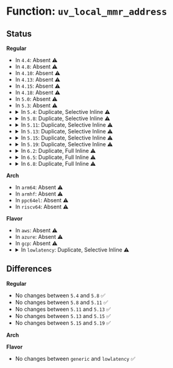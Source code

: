 # Function: <code>uv_local_mmr_address</code>

## Status
<b>Regular</b>
<ul>
<li>
In <code>4.4</code>: Absent ⚠️
</li>
<li>
In <code>4.8</code>: Absent ⚠️
</li>
<li>
In <code>4.10</code>: Absent ⚠️
</li>
<li>
In <code>4.13</code>: Absent ⚠️
</li>
<li>
In <code>4.15</code>: Absent ⚠️
</li>
<li>
In <code>4.18</code>: Absent ⚠️
</li>
<li>
In <code>5.0</code>: Absent ⚠️
</li>
<li>
In <code>5.3</code>: Absent ⚠️
</li>
<li>
<details>
<summary>In <code>5.4</code>: Duplicate, Selective Inline ⚠️</summary>

```c
long unsigned int *uv_local_mmr_address(long unsigned int offset);
```

**Collision:** Static Duplication

**Inline:** Selective

**Transformation:** False

**Instances:**

```
In arch/x86/kernel/apic/x2apic_uv_x.c (ffffffff8106d851)
Location: arch/x86/include/asm/uv/uv_hub.h:680
Inline: True
Inline callers:
  - arch/x86/kernel/apic/x2apic_uv_x.c:uv_heartbeat
Direct callers:
  - arch/x86/kernel/apic/x2apic_uv_x.c:uv_system_init_hub
  - arch/x86/kernel/apic/x2apic_uv_x.c:uv_system_init_hub
  - arch/x86/kernel/apic/x2apic_uv_x.c:uv_system_init_hub
  - arch/x86/kernel/apic/x2apic_uv_x.c:uv_init_hub_info
  - arch/x86/kernel/apic/x2apic_uv_x.c:uv_init_hub_info
  - arch/x86/kernel/apic/x2apic_uv_x.c:uv_init_hub_info
  - arch/x86/kernel/apic/x2apic_uv_x.c:uv_init_hub_info
  - arch/x86/kernel/apic/x2apic_uv_x.c:uv_init_hub_info
  - arch/x86/kernel/apic/x2apic_uv_x.c:uv_init_hub_info
  - arch/x86/kernel/apic/x2apic_uv_x.c:map_mmioh_high_uv34
  - arch/x86/kernel/apic/x2apic_uv_x.c:map_mmioh_high_uv34
  - arch/x86/kernel/apic/x2apic_uv_x.c:map_mmioh_high_uv34
  - arch/x86/kernel/apic/x2apic_uv_x.c:map_gru_high
```
```
In arch/x86/platform/uv/tlb_uv.c (ffffffff810976e5)
Location: arch/x86/include/asm/uv/uv_hub.h:680
Inline: True
Inline callers:
  - arch/x86/platform/uv/tlb_uv.c:uv_flush_tlb_others
  - arch/x86/platform/uv/tlb_uv.c:read_status
  - arch/x86/platform/uv/tlb_uv.c:read_status
  - arch/x86/platform/uv/tlb_uv.c:uv2_3_wait_completion
  - arch/x86/platform/uv/tlb_uv.c:uv2_3_wait_completion
  - arch/x86/platform/uv/tlb_uv.c:uv1_wait_completion
  - arch/x86/platform/uv/tlb_uv.c:uv1_wait_completion
  - arch/x86/platform/uv/tlb_uv.c:read_mmr_proc_sw_ack
  - arch/x86/platform/uv/tlb_uv.c:write_mmr_proc_sw_ack
  - arch/x86/platform/uv/tlb_uv.c:read_mmr_sw_ack
  - arch/x86/platform/uv/tlb_uv.c:write_mmr_sw_ack
Direct callers:
  - arch/x86/platform/uv/tlb_uv.c:init_per_cpu
  - arch/x86/platform/uv/tlb_uv.c:init_per_cpu
  - arch/x86/platform/uv/tlb_uv.c:init_per_cpu
```
```
In arch/x86/platform/uv/uv_time.c (ffffffff810989e5)
Location: arch/x86/include/asm/uv/uv_hub.h:680
Inline: True
Inline callers:
  - arch/x86/platform/uv/uv_time.c:uv_read_rtc
```
```
In arch/x86/platform/uv/uv_nmi.c (ffffffff81099ba5)
Location: arch/x86/include/asm/uv/uv_hub.h:680
Inline: True
Inline callers:
  - arch/x86/platform/uv/uv_nmi.c:uv_handle_nmi
  - arch/x86/platform/uv/uv_nmi.c:uv_handle_nmi
Direct callers:
  - arch/x86/platform/uv/uv_nmi.c:uv_nmi_setup
  - arch/x86/platform/uv/uv_nmi.c:uv_nmi_setup
```
**Symbols:**

```
ffffffff8106d730-ffffffff8106d7b4: uv_local_mmr_address (STB_LOCAL)
ffffffff81095df0-ffffffff81095e74: uv_local_mmr_address (STB_LOCAL)
ffffffff810995e0-ffffffff81099664: uv_local_mmr_address (STB_LOCAL)
```
</details>
</li>
<li>
<details>
<summary>In <code>5.8</code>: Duplicate, Selective Inline ⚠️</summary>

```c
long unsigned int *uv_local_mmr_address(long unsigned int offset);
```

**Collision:** Static Duplication

**Inline:** Selective

**Transformation:** False

**Instances:**

```
In arch/x86/kernel/apic/x2apic_uv_x.c (ffffffff82cdfebc)
Location: arch/x86/include/asm/uv/uv_hub.h:626
Inline: True
Inline callers:
  - arch/x86/kernel/apic/x2apic_uv_x.c:uv_system_init_hub
  - arch/x86/kernel/apic/x2apic_uv_x.c:uv_init_hub_info
  - arch/x86/kernel/apic/x2apic_uv_x.c:uv_init_hub_info
  - arch/x86/kernel/apic/x2apic_uv_x.c:get_mn
  - arch/x86/kernel/apic/x2apic_uv_x.c:get_mn
  - arch/x86/kernel/apic/x2apic_uv_x.c:uv_heartbeat
  - arch/x86/kernel/apic/x2apic_uv_x.c:map_mmioh_high
  - arch/x86/kernel/apic/x2apic_uv_x.c:map_mmioh_high
  - arch/x86/kernel/apic/x2apic_uv_x.c:map_mmioh_high_uv34
  - arch/x86/kernel/apic/x2apic_uv_x.c:map_mmioh_high_uv34
  - arch/x86/kernel/apic/x2apic_uv_x.c:map_mmioh_high_uv34
  - arch/x86/kernel/apic/x2apic_uv_x.c:map_gru_high
  - arch/x86/kernel/apic/x2apic_uv_x.c:get_lowmem_redirect
  - arch/x86/kernel/apic/x2apic_uv_x.c:get_lowmem_redirect
```
```
In arch/x86/platform/uv/tlb_uv.c (ffffffff8109ca8b)
Location: arch/x86/include/asm/uv/uv_hub.h:626
Inline: True
Inline callers:
  - arch/x86/platform/uv/tlb_uv.c:uv_flush_tlb_others
  - arch/x86/platform/uv/tlb_uv.c:read_status
  - arch/x86/platform/uv/tlb_uv.c:read_status
  - arch/x86/platform/uv/tlb_uv.c:uv2_3_wait_completion
  - arch/x86/platform/uv/tlb_uv.c:uv2_3_wait_completion
  - arch/x86/platform/uv/tlb_uv.c:uv1_wait_completion
  - arch/x86/platform/uv/tlb_uv.c:uv1_wait_completion
  - arch/x86/platform/uv/tlb_uv.c:read_mmr_proc_sw_ack
  - arch/x86/platform/uv/tlb_uv.c:write_mmr_proc_sw_ack
  - arch/x86/platform/uv/tlb_uv.c:read_mmr_sw_ack
  - arch/x86/platform/uv/tlb_uv.c:write_mmr_sw_ack
Direct callers:
  - arch/x86/platform/uv/tlb_uv.c:calculate_destination_timeout
  - arch/x86/platform/uv/tlb_uv.c:calculate_destination_timeout
  - arch/x86/platform/uv/tlb_uv.c:calculate_destination_timeout
```
```
In arch/x86/platform/uv/uv_time.c (ffffffff8109e139)
Location: arch/x86/include/asm/uv/uv_hub.h:626
Inline: True
Inline callers:
  - arch/x86/platform/uv/uv_time.c:uv_read_rtc
```
```
In arch/x86/platform/uv/uv_nmi.c (ffffffff8109f29e)
Location: arch/x86/include/asm/uv/uv_hub.h:626
Inline: True
Inline callers:
  - arch/x86/platform/uv/uv_nmi.c:uv_handle_nmi
  - arch/x86/platform/uv/uv_nmi.c:uv_check_nmi
Direct callers:
  - arch/x86/platform/uv/uv_nmi.c:uv_nmi_setup_mmrs
  - arch/x86/platform/uv/uv_nmi.c:uv_nmi_setup_mmrs
```
**Symbols:**

```
ffffffff8109a190-ffffffff8109a1e0: uv_local_mmr_address (STB_LOCAL)
ffffffff8109e9c0-ffffffff8109ea10: uv_local_mmr_address (STB_LOCAL)
```
</details>
</li>
<li>
<details>
<summary>In <code>5.11</code>: Duplicate, Selective Inline ⚠️</summary>

```c
long unsigned int *uv_local_mmr_address(long unsigned int offset);
```

**Collision:** Static Duplication

**Inline:** Selective

**Transformation:** False

**Instances:**

```
In arch/x86/kernel/apic/x2apic_uv_x.c (ffffffff81bd75bb)
Location: arch/x86/include/asm/uv/uv_hub.h:607
Inline: False
Direct callers:
  - arch/x86/kernel/apic/x2apic_uv_x.c:uv_init_hub_info
  - arch/x86/kernel/apic/x2apic_uv_x.c:get_mn
  - arch/x86/kernel/apic/x2apic_uv_x.c:map_mmioh_high
  - arch/x86/kernel/apic/x2apic_uv_x.c:map_mmioh_high
  - arch/x86/kernel/apic/x2apic_uv_x.c:map_mmioh_high
  - arch/x86/kernel/apic/x2apic_uv_x.c:map_mmioh_high
  - arch/x86/kernel/apic/x2apic_uv_x.c:map_mmioh_high
  - arch/x86/kernel/apic/x2apic_uv_x.c:map_mmr_high
  - arch/x86/kernel/apic/x2apic_uv_x.c:map_mmr_high
  - arch/x86/kernel/apic/x2apic_uv_x.c:map_gru_high
  - arch/x86/kernel/apic/x2apic_uv_x.c:map_gru_high
  - arch/x86/kernel/apic/x2apic_uv_x.c:get_lowmem_redirect
  - arch/x86/kernel/apic/x2apic_uv_x.c:get_lowmem_redirect
```
```
In arch/x86/platform/uv/uv_time.c (ffffffff81099cb9)
Location: arch/x86/include/asm/uv/uv_hub.h:607
Inline: True
Inline callers:
  - arch/x86/platform/uv/uv_time.c:uv_read_rtc
```
```
In arch/x86/platform/uv/uv_nmi.c (ffffffff8109ada5)
Location: arch/x86/include/asm/uv/uv_hub.h:607
Inline: True
Inline callers:
  - arch/x86/platform/uv/uv_nmi.c:uv_handle_nmi
  - arch/x86/platform/uv/uv_nmi.c:uv_check_nmi
Direct callers:
  - arch/x86/platform/uv/uv_nmi.c:uv_nmi_setup_mmrs
  - arch/x86/platform/uv/uv_nmi.c:uv_nmi_setup_mmrs
```
**Symbols:**

```
ffffffff81bd75bb-ffffffff81bd7628: uv_local_mmr_address (STB_LOCAL)
ffffffff8109a3f0-ffffffff8109a455: uv_local_mmr_address (STB_LOCAL)
```
</details>
</li>
<li>
<details>
<summary>In <code>5.13</code>: Duplicate, Selective Inline ⚠️</summary>

```c
long unsigned int *uv_local_mmr_address(long unsigned int offset);
```

**Collision:** Static Duplication

**Inline:** Selective

**Transformation:** False

**Instances:**

```
In arch/x86/kernel/apic/x2apic_uv_x.c (ffffffff81bc9759)
Location: arch/x86/include/asm/uv/uv_hub.h:607
Inline: False
Direct callers:
  - arch/x86/kernel/apic/x2apic_uv_x.c:uv_init_hub_info
  - arch/x86/kernel/apic/x2apic_uv_x.c:uv_init_hub_info
  - arch/x86/kernel/apic/x2apic_uv_x.c:map_mmioh_high
  - arch/x86/kernel/apic/x2apic_uv_x.c:map_mmioh_high
  - arch/x86/kernel/apic/x2apic_uv_x.c:map_mmioh_high
  - arch/x86/kernel/apic/x2apic_uv_x.c:map_mmioh_high
  - arch/x86/kernel/apic/x2apic_uv_x.c:map_mmioh_high
  - arch/x86/kernel/apic/x2apic_uv_x.c:map_mmr_high
  - arch/x86/kernel/apic/x2apic_uv_x.c:map_mmr_high
  - arch/x86/kernel/apic/x2apic_uv_x.c:map_gru_high
  - arch/x86/kernel/apic/x2apic_uv_x.c:map_gru_high
  - arch/x86/kernel/apic/x2apic_uv_x.c:get_lowmem_redirect
  - arch/x86/kernel/apic/x2apic_uv_x.c:get_lowmem_redirect
```
```
In arch/x86/platform/uv/uv_time.c (ffffffff8109a4a9)
Location: arch/x86/include/asm/uv/uv_hub.h:607
Inline: True
Inline callers:
  - arch/x86/platform/uv/uv_time.c:uv_read_rtc
```
```
In arch/x86/platform/uv/uv_nmi.c (ffffffff8109b4e1)
Location: arch/x86/include/asm/uv/uv_hub.h:607
Inline: True
Inline callers:
  - arch/x86/platform/uv/uv_nmi.c:uv_handle_nmi
  - arch/x86/platform/uv/uv_nmi.c:uv_check_nmi
Direct callers:
  - arch/x86/platform/uv/uv_nmi.c:uv_nmi_setup_mmrs
  - arch/x86/platform/uv/uv_nmi.c:uv_nmi_setup_mmrs
```
**Symbols:**

```
ffffffff81bc9759-ffffffff81bc97c0: uv_local_mmr_address (STB_LOCAL)
ffffffff8109abb0-ffffffff8109ac15: uv_local_mmr_address (STB_LOCAL)
```
</details>
</li>
<li>
<details>
<summary>In <code>5.15</code>: Duplicate, Selective Inline ⚠️</summary>

```c
long unsigned int *uv_local_mmr_address(long unsigned int offset);
```

**Collision:** Static Duplication

**Inline:** Selective

**Transformation:** False

**Instances:**

```
In arch/x86/kernel/apic/x2apic_uv_x.c (ffffffff81c9e2cb)
Location: arch/x86/include/asm/uv/uv_hub.h:607
Inline: False
Direct callers:
  - arch/x86/kernel/apic/x2apic_uv_x.c:uv_init_hub_info
  - arch/x86/kernel/apic/x2apic_uv_x.c:uv_init_hub_info
  - arch/x86/kernel/apic/x2apic_uv_x.c:map_mmioh_high
  - arch/x86/kernel/apic/x2apic_uv_x.c:map_mmioh_high
  - arch/x86/kernel/apic/x2apic_uv_x.c:map_mmioh_high
  - arch/x86/kernel/apic/x2apic_uv_x.c:map_mmioh_high
  - arch/x86/kernel/apic/x2apic_uv_x.c:map_mmioh_high
  - arch/x86/kernel/apic/x2apic_uv_x.c:map_mmr_high
  - arch/x86/kernel/apic/x2apic_uv_x.c:map_mmr_high
  - arch/x86/kernel/apic/x2apic_uv_x.c:map_gru_high
  - arch/x86/kernel/apic/x2apic_uv_x.c:map_gru_high
  - arch/x86/kernel/apic/x2apic_uv_x.c:get_lowmem_redirect
  - arch/x86/kernel/apic/x2apic_uv_x.c:get_lowmem_redirect
```
```
In arch/x86/platform/uv/uv_time.c (ffffffff810aa529)
Location: arch/x86/include/asm/uv/uv_hub.h:607
Inline: True
Inline callers:
  - arch/x86/platform/uv/uv_time.c:uv_read_rtc
```
```
In arch/x86/platform/uv/uv_nmi.c (ffffffff810ab857)
Location: arch/x86/include/asm/uv/uv_hub.h:607
Inline: True
Inline callers:
  - arch/x86/platform/uv/uv_nmi.c:uv_handle_nmi
  - arch/x86/platform/uv/uv_nmi.c:uv_handle_nmi
Direct callers:
  - arch/x86/platform/uv/uv_nmi.c:uv_nmi_setup_mmrs
  - arch/x86/platform/uv/uv_nmi.c:uv_nmi_setup_mmrs
```
**Symbols:**

```
ffffffff81c9e2cb-ffffffff81c9e332: uv_local_mmr_address (STB_LOCAL)
ffffffff810aae40-ffffffff810aaea5: uv_local_mmr_address (STB_LOCAL)
```
</details>
</li>
<li>
<details>
<summary>In <code>5.19</code>: Duplicate, Selective Inline ⚠️</summary>

```c
long unsigned int *uv_local_mmr_address(long unsigned int offset);
```

**Collision:** Static Duplication

**Inline:** Selective

**Transformation:** False

**Instances:**

```
In arch/x86/kernel/apic/x2apic_uv_x.c (ffffffff81e4d78d)
Location: arch/x86/include/asm/uv/uv_hub.h:607
Inline: False
Direct callers:
  - arch/x86/kernel/apic/x2apic_uv_x.c:uv_init_hub_info
  - arch/x86/kernel/apic/x2apic_uv_x.c:uv_init_hub_info
  - arch/x86/kernel/apic/x2apic_uv_x.c:map_mmioh_high
  - arch/x86/kernel/apic/x2apic_uv_x.c:map_mmioh_high
  - arch/x86/kernel/apic/x2apic_uv_x.c:map_mmioh_high
  - arch/x86/kernel/apic/x2apic_uv_x.c:map_mmioh_high
  - arch/x86/kernel/apic/x2apic_uv_x.c:map_mmioh_high
  - arch/x86/kernel/apic/x2apic_uv_x.c:map_mmr_high
  - arch/x86/kernel/apic/x2apic_uv_x.c:map_mmr_high
  - arch/x86/kernel/apic/x2apic_uv_x.c:map_gru_high
  - arch/x86/kernel/apic/x2apic_uv_x.c:map_gru_high
  - arch/x86/kernel/apic/x2apic_uv_x.c:get_lowmem_redirect
  - arch/x86/kernel/apic/x2apic_uv_x.c:get_lowmem_redirect
```
```
In arch/x86/platform/uv/uv_time.c (ffffffff810bffc2)
Location: arch/x86/include/asm/uv/uv_hub.h:607
Inline: True
Inline callers:
  - arch/x86/platform/uv/uv_time.c:uv_read_rtc
```
```
In arch/x86/platform/uv/uv_nmi.c (ffffffff810c1333)
Location: arch/x86/include/asm/uv/uv_hub.h:607
Inline: True
Inline callers:
  - arch/x86/platform/uv/uv_nmi.c:uv_handle_nmi
  - arch/x86/platform/uv/uv_nmi.c:uv_check_nmi
Direct callers:
  - arch/x86/platform/uv/uv_nmi.c:uv_nmi_setup_mmrs
  - arch/x86/platform/uv/uv_nmi.c:uv_nmi_setup_mmrs
```
**Symbols:**

```
ffffffff81e4d78d-ffffffff81e4d7d4: uv_local_mmr_address (STB_LOCAL)
ffffffff810c08b0-ffffffff810c08f5: uv_local_mmr_address (STB_LOCAL)
```
</details>
</li>
<li>
<details>
<summary>In <code>6.2</code>: Duplicate, Full Inline ⚠️</summary>

**Collision:** Static Duplication

**Inline:** Full

**Transformation:** False

**Instances:**

```
In arch/x86/kernel/apic/x2apic_uv_x.c (ffffffff83e92fed)
Location: arch/x86/include/asm/uv/uv_hub.h:607
Inline: True
Inline callers:
  - arch/x86/kernel/apic/x2apic_uv_x.c:uv_init_hub_info
  - arch/x86/kernel/apic/x2apic_uv_x.c:uv_init_hub_info
  - arch/x86/kernel/apic/x2apic_uv_x.c:map_mmioh_high
  - arch/x86/kernel/apic/x2apic_uv_x.c:map_mmioh_high
  - arch/x86/kernel/apic/x2apic_uv_x.c:map_mmioh_high
  - arch/x86/kernel/apic/x2apic_uv_x.c:map_mmioh_high
  - arch/x86/kernel/apic/x2apic_uv_x.c:map_mmioh_high
  - arch/x86/kernel/apic/x2apic_uv_x.c:map_mmr_high
  - arch/x86/kernel/apic/x2apic_uv_x.c:map_mmr_high
  - arch/x86/kernel/apic/x2apic_uv_x.c:map_gru_high
  - arch/x86/kernel/apic/x2apic_uv_x.c:map_gru_high
  - arch/x86/kernel/apic/x2apic_uv_x.c:get_lowmem_redirect
  - arch/x86/kernel/apic/x2apic_uv_x.c:get_lowmem_redirect
```
```
In arch/x86/platform/uv/uv_time.c (ffffffff810dbf12)
Location: arch/x86/include/asm/uv/uv_hub.h:607
Inline: True
Inline callers:
  - arch/x86/platform/uv/uv_time.c:uv_read_rtc
```
```
In arch/x86/platform/uv/uv_nmi.c (ffffffff810ddb73)
Location: arch/x86/include/asm/uv/uv_hub.h:607
Inline: True
Inline callers:
  - arch/x86/platform/uv/uv_nmi.c:uv_handle_nmi
  - arch/x86/platform/uv/uv_nmi.c:uv_check_nmi
  - arch/x86/platform/uv/uv_nmi.c:uv_nmi_setup_mmrs
  - arch/x86/platform/uv/uv_nmi.c:uv_nmi_setup_mmrs
```
</details>
</li>
<li>
<details>
<summary>In <code>6.5</code>: Duplicate, Full Inline ⚠️</summary>

**Collision:** Static Duplication

**Inline:** Full

**Transformation:** False

**Instances:**

```
In arch/x86/kernel/apic/x2apic_uv_x.c (ffffffff836b7015)
Location: arch/x86/include/asm/uv/uv_hub.h:613
Inline: True
Inline callers:
  - arch/x86/kernel/apic/x2apic_uv_x.c:uv_init_hub_info
  - arch/x86/kernel/apic/x2apic_uv_x.c:get_mn
  - arch/x86/kernel/apic/x2apic_uv_x.c:map_mmioh_high
  - arch/x86/kernel/apic/x2apic_uv_x.c:map_mmioh_high
  - arch/x86/kernel/apic/x2apic_uv_x.c:map_mmioh_high
  - arch/x86/kernel/apic/x2apic_uv_x.c:map_mmioh_high
  - arch/x86/kernel/apic/x2apic_uv_x.c:map_mmioh_high
  - arch/x86/kernel/apic/x2apic_uv_x.c:map_mmr_high
  - arch/x86/kernel/apic/x2apic_uv_x.c:map_mmr_high
  - arch/x86/kernel/apic/x2apic_uv_x.c:map_gru_high
  - arch/x86/kernel/apic/x2apic_uv_x.c:map_gru_high
  - arch/x86/kernel/apic/x2apic_uv_x.c:get_lowmem_redirect
  - arch/x86/kernel/apic/x2apic_uv_x.c:get_lowmem_redirect
```
```
In arch/x86/platform/uv/uv_time.c (ffffffff810e74e2)
Location: arch/x86/include/asm/uv/uv_hub.h:613
Inline: True
Inline callers:
  - arch/x86/platform/uv/uv_time.c:uv_read_rtc
```
```
In arch/x86/platform/uv/uv_nmi.c (ffffffff810e9222)
Location: arch/x86/include/asm/uv/uv_hub.h:613
Inline: True
Inline callers:
  - arch/x86/platform/uv/uv_nmi.c:uv_handle_nmi
  - arch/x86/platform/uv/uv_nmi.c:uv_check_nmi
  - arch/x86/platform/uv/uv_nmi.c:uv_nmi_setup_mmrs
  - arch/x86/platform/uv/uv_nmi.c:uv_nmi_setup_mmrs
```
</details>
</li>
<li>
<details>
<summary>In <code>6.8</code>: Duplicate, Full Inline ⚠️</summary>

**Collision:** Static Duplication

**Inline:** Full

**Transformation:** False

**Instances:**

```
In arch/x86/kernel/apic/x2apic_uv_x.c (ffffffff838e7925)
Location: arch/x86/include/asm/uv/uv_hub.h:613
Inline: True
Inline callers:
  - arch/x86/kernel/apic/x2apic_uv_x.c:uv_init_hub_info
  - arch/x86/kernel/apic/x2apic_uv_x.c:get_mn
  - arch/x86/kernel/apic/x2apic_uv_x.c:map_mmioh_high
  - arch/x86/kernel/apic/x2apic_uv_x.c:map_mmioh_high
  - arch/x86/kernel/apic/x2apic_uv_x.c:map_mmioh_high
  - arch/x86/kernel/apic/x2apic_uv_x.c:map_mmioh_high
  - arch/x86/kernel/apic/x2apic_uv_x.c:map_mmioh_high
  - arch/x86/kernel/apic/x2apic_uv_x.c:map_mmr_high
  - arch/x86/kernel/apic/x2apic_uv_x.c:map_mmr_high
  - arch/x86/kernel/apic/x2apic_uv_x.c:map_gru_high
  - arch/x86/kernel/apic/x2apic_uv_x.c:map_gru_high
  - arch/x86/kernel/apic/x2apic_uv_x.c:get_lowmem_redirect
  - arch/x86/kernel/apic/x2apic_uv_x.c:get_lowmem_redirect
```
```
In arch/x86/platform/uv/uv_time.c (ffffffff810ef872)
Location: arch/x86/include/asm/uv/uv_hub.h:613
Inline: True
Inline callers:
  - arch/x86/platform/uv/uv_time.c:uv_read_rtc
```
```
In arch/x86/platform/uv/uv_nmi.c (ffffffff810f1577)
Location: arch/x86/include/asm/uv/uv_hub.h:613
Inline: True
Inline callers:
  - arch/x86/platform/uv/uv_nmi.c:uv_handle_nmi
  - arch/x86/platform/uv/uv_nmi.c:uv_check_nmi
  - arch/x86/platform/uv/uv_nmi.c:uv_nmi_setup_mmrs
  - arch/x86/platform/uv/uv_nmi.c:uv_nmi_setup_mmrs
```
</details>
</li>
</ul>
<b>Arch</b>
<ul>
<li>
In <code>arm64</code>: Absent ⚠️
</li>
<li>
In <code>armhf</code>: Absent ⚠️
</li>
<li>
In <code>ppc64el</code>: Absent ⚠️
</li>
<li>
In <code>riscv64</code>: Absent ⚠️
</li>
</ul>
<b>Flavor</b>
<ul>
<li>
In <code>aws</code>: Absent ⚠️
</li>
<li>
In <code>azure</code>: Absent ⚠️
</li>
<li>
In <code>gcp</code>: Absent ⚠️
</li>
<li>
<details>
<summary>In <code>lowlatency</code>: Duplicate, Selective Inline ⚠️</summary>

```c
long unsigned int *uv_local_mmr_address(long unsigned int offset);
```

**Collision:** Static Duplication

**Inline:** Selective

**Transformation:** False

**Instances:**

```
In arch/x86/kernel/apic/x2apic_uv_x.c (ffffffff8106ef21)
Location: arch/x86/include/asm/uv/uv_hub.h:680
Inline: True
Inline callers:
  - arch/x86/kernel/apic/x2apic_uv_x.c:uv_heartbeat
Direct callers:
  - arch/x86/kernel/apic/x2apic_uv_x.c:uv_system_init_hub
  - arch/x86/kernel/apic/x2apic_uv_x.c:uv_system_init_hub
  - arch/x86/kernel/apic/x2apic_uv_x.c:uv_system_init_hub
  - arch/x86/kernel/apic/x2apic_uv_x.c:uv_init_hub_info
  - arch/x86/kernel/apic/x2apic_uv_x.c:uv_init_hub_info
  - arch/x86/kernel/apic/x2apic_uv_x.c:uv_init_hub_info
  - arch/x86/kernel/apic/x2apic_uv_x.c:uv_init_hub_info
  - arch/x86/kernel/apic/x2apic_uv_x.c:uv_init_hub_info
  - arch/x86/kernel/apic/x2apic_uv_x.c:uv_init_hub_info
  - arch/x86/kernel/apic/x2apic_uv_x.c:map_mmioh_high_uv34
  - arch/x86/kernel/apic/x2apic_uv_x.c:map_mmioh_high_uv34
  - arch/x86/kernel/apic/x2apic_uv_x.c:map_mmioh_high_uv34
  - arch/x86/kernel/apic/x2apic_uv_x.c:map_gru_high
```
```
In arch/x86/platform/uv/tlb_uv.c (ffffffff81098bb5)
Location: arch/x86/include/asm/uv/uv_hub.h:680
Inline: True
Inline callers:
  - arch/x86/platform/uv/tlb_uv.c:uv_flush_tlb_others
  - arch/x86/platform/uv/tlb_uv.c:read_status
  - arch/x86/platform/uv/tlb_uv.c:read_status
  - arch/x86/platform/uv/tlb_uv.c:uv2_3_wait_completion
  - arch/x86/platform/uv/tlb_uv.c:uv2_3_wait_completion
  - arch/x86/platform/uv/tlb_uv.c:uv1_wait_completion
  - arch/x86/platform/uv/tlb_uv.c:uv1_wait_completion
  - arch/x86/platform/uv/tlb_uv.c:read_mmr_proc_sw_ack
  - arch/x86/platform/uv/tlb_uv.c:write_mmr_proc_sw_ack
  - arch/x86/platform/uv/tlb_uv.c:read_mmr_sw_ack
  - arch/x86/platform/uv/tlb_uv.c:write_mmr_sw_ack
Direct callers:
  - arch/x86/platform/uv/tlb_uv.c:init_per_cpu
  - arch/x86/platform/uv/tlb_uv.c:init_per_cpu
  - arch/x86/platform/uv/tlb_uv.c:init_per_cpu
```
```
In arch/x86/platform/uv/uv_time.c (ffffffff81099eb5)
Location: arch/x86/include/asm/uv/uv_hub.h:680
Inline: True
Inline callers:
  - arch/x86/platform/uv/uv_time.c:uv_read_rtc
```
```
In arch/x86/platform/uv/uv_nmi.c (ffffffff8109b073)
Location: arch/x86/include/asm/uv/uv_hub.h:680
Inline: True
Inline callers:
  - arch/x86/platform/uv/uv_nmi.c:uv_handle_nmi
  - arch/x86/platform/uv/uv_nmi.c:uv_handle_nmi
Direct callers:
  - arch/x86/platform/uv/uv_nmi.c:uv_nmi_setup
  - arch/x86/platform/uv/uv_nmi.c:uv_nmi_setup
```
**Symbols:**

```
ffffffff8106ee00-ffffffff8106ee84: uv_local_mmr_address (STB_LOCAL)
ffffffff81097380-ffffffff81097404: uv_local_mmr_address (STB_LOCAL)
ffffffff8109aab0-ffffffff8109ab34: uv_local_mmr_address (STB_LOCAL)
```
</details>
</li>
</ul>

## Differences
<b>Regular</b>
<ul>
<li>
No changes between <code>5.4</code> and <code>5.8</code> ✅
</li>
<li>
No changes between <code>5.8</code> and <code>5.11</code> ✅
</li>
<li>
No changes between <code>5.11</code> and <code>5.13</code> ✅
</li>
<li>
No changes between <code>5.13</code> and <code>5.15</code> ✅
</li>
<li>
No changes between <code>5.15</code> and <code>5.19</code> ✅
</li>
</ul>
<b>Arch</b>
<ul>
</ul>
<b>Flavor</b>
<ul>
<li>
No changes between <code>generic</code> and <code>lowlatency</code> ✅
</li>
</ul>
